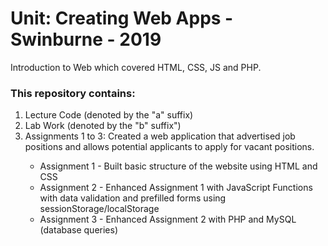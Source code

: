 # Unit: Creating Web Apps - Swinburne - 2019
Introduction to Web which covered HTML, CSS, JS and PHP.


<h3> This repository contains: </h3>
<ol>
 <li> Lecture Code (denoted by the "a" suffix) </li>
 <li> Lab Work (denoted by the "b" suffix") </li>
 <li> Assignments 1 to 3: Created a web application that advertised job positions and allows potential applicants to apply for vacant positions. </li>
 <ul>
  <li> Assignment 1 - Built basic structure of the website using HTML and CSS </li>
  <li> Assignment 2 - Enhanced Assignment 1 with JavaScript Functions with data validation and prefilled forms using sessionStorage/localStorage </li>
  <li> Assignment 3 - Enhanced Assignment 2 with PHP and MySQL (database queries) </li>
 <ul>
</ol>




